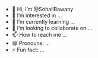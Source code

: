 - 👋 Hi, I’m @SohailBawany
- 👀 I’m interested in ...
- 🌱 I’m currently learning ...
- 💞️ I’m looking to collaborate on ...
- 📫 How to reach me ...
- 😄 Pronouns: ...
- ⚡ Fun fact: ...

<!---
SohailBawany/SohailBawany is a ✨ special ✨ repository because its `README.md` (this file) appears on your GitHub profile.
You can click the Preview link to take a look at your changes.
--->
